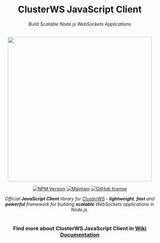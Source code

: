 <h1 align="center">ClusterWS JavaScript Client</h1> 
<h6 align="center">Build Scalable Node.js WebSockets Applications</h6>

<p align="center">
 <img src="https://cdn.rawgit.com/goriunov/159120ca6a883d8d4e75543ec395d361/raw/d22028ecc726d7d3cc30a2a85cc7cc454b0afada/clusterws.svg" width="450">
</p>

<p align="center">
    <a href="https://www.npmjs.com/package/clusterws-client-js"><img src="https://img.shields.io/badge/npm-3.1.1-AE1E80.svg?style=for-the-badge" alt="NPM Version" /></a>
    <a href="https://github.com/ClusterWS/ClusterWS-Client-JS/graphs/commit-activity"><img src="https://img.shields.io/badge/Maintain-Yes-AE1E80.svg?style=for-the-badge" alt="Maintain" /></a>
    <a href="https://github.com/ClusterWS/ClusterWS-Client-JS/blob/master/LICENSE"><img src="https://img.shields.io/badge/LICENSE-MIT-AE1E80.svg?style=for-the-badge" alt="GitHub license"/></a>
</p>

<p align="center">
    <i>Official <strong>JavaScript Client</strong> library for <a href="https://github.com/ClusterWS/ClusterWS">ClusterWS</a> - <strong>lightweight</strong>, <strong>fast</strong> and <strong>powerful</strong> framework for building <strong>scalable</strong> WebSockets applications in Node.js.</i>
</p>

<h1></h1>
<h3 align="center">
    Find more about ClusterWS JavaScript Client in <a href="https://github.com/ClusterWS/ClusterWS-Client-JS/wiki"><strong>Wiki Documentation</strong></a>
</h3>
